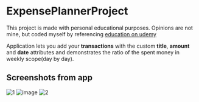 # ExpensePlannerProject

This project is made with personal educational purposes. Opinions are not mine, but coded myself by referencing [education on udemy]( https://www.udemy.com/course/learn-flutter-dart-to-build-ios-android-apps)

Application lets you add your **transactions** with the custom **title**, **amount** and **date** attributes and demonstrates the ratio of the spent money in weekly scope(day by day).

## Screenshots from app
![1](https://user-images.githubusercontent.com/25420593/117373363-bef51f80-aed3-11eb-8d23-14b6fa5b64b4.PNG)
![image](https://user-images.githubusercontent.com/25420593/117373449-e8ae4680-aed3-11eb-9587-89f7d61326d8.png)
![2](https://user-images.githubusercontent.com/25420593/117373256-8fdeae00-aed3-11eb-9cfb-9dcb3d2c59af.PNG)






